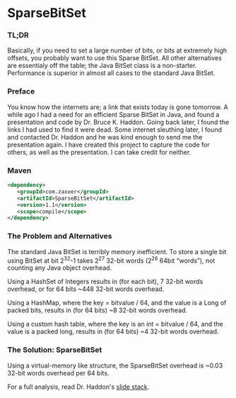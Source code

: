 SparseBitSet
============

### TL;DR
Basically, if you need to set a large number of bits, or bits at extremely high offsets, you probably want to use this 
Sparse BitSet.  All other alternatives are essentialy off the table; the Java BitSet class is a non-starter.  Performance
is superior in almost all cases to the standard Java BitSet.

### Preface
You know how the internets are; a link that exists today is gone tomorrow.  A while ago I had a need for an efficient
Sparse BitSet in Java, and found a presentation and code by Dr. Bruce K. Haddon.  Going back later, I found the links
I had used to find it were dead.  Some internet sleuthing later, I found and contacted Dr. Haddon and he was kind enough
to send me the presentation again.  I have created this project to capture the code for others, as well as the
presentation.  I can take credit for neither.

### Maven
```xml
<dependency>
   <groupId>com.zaxxer</groupId>
   <artifactId>SparseBitSet</artifactId>
   <version>1.1</version>
   <scope>compile</scope>
</dependency>
```

### The Problem and Alternatives
The standard Java BitSet is terribly memory inefficient.  To store a single bit using BitSet at bit 2<sup>32</sup>-1 takes
2<sup>27</sup> 32-bit words (2<sup>26</sup> 64bit “words”), not counting any Java object overhead.

Using a HashSet of Integers results in (for each bit), 7 32-bit words overhead, or for 64 bits ~448 32-bit words overhead.

Using a HashMap, where the key = bitvalue / 64, and the value is a Long of packed bits, results in (for 64 bits)
~8 32-bit words overhead.

Using a custom hash table, where the key is an int = bitvalue / 64, and the value is a packed long, results in (for 64 bits)
~4 32-bit words overhead.

### The Solution: SparseBitSet
Using a virtual-memory like structure, the SparseBitSet overhead is ~0.03 32-bit words overhead per 64 bits.

For a full analysis, read Dr. Haddon's [slide stack](https://github.com/brettwooldridge/SparseBitSet/blob/master/SparseBitSet.pdf).
